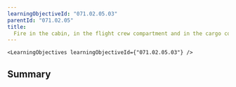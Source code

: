 ```yaml
---
learningObjectiveId: "071.02.05.03"
parentId: "071.02.05"
title:
  Fire in the cabin, in the flight crew compartment and in the cargo compartment
---
```


```tsx eval
<LearningObjectives learningObjectiveId={"071.02.05.03"} />
```

## Summary
